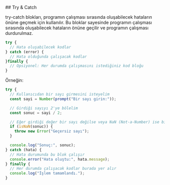 ## Try & Catch

try-catch blokları, programın çalışması sırasında oluşabilecek hataların önüne geçmek için kullanılır. Bu bloklar sayesinde programın çalışması sırasında oluşabilecek hataların önüne geçilir ve programın çalışması durdurulmaz. 

```js
try {
  // Hata oluşabilecek kodlar
} catch (error) {
  // Hata olduğunda çalışacak kodlar
}finally {
  // Opsiyonel: Her durumda çalışmasını istediğiniz kod bloğu
}
```

Örneğin:

```js
try {
  // Kullanıcıdan bir sayı girmesini isteyelim
  const sayi = Number(prompt("Bir sayı girin:"));

  // Girdiği sayıyı 2'ye bölelim
  const sonuc = sayi / 2;

  // Eğer girdiği değer bir sayı değilse veya NaN (Not-a-Number) ise bir hata oluşacaktır
  if (isNaN(sonuc)) {
    throw new Error("Geçersiz sayı");
  }

  console.log("Sonuç:", sonuc);
} catch (hata) {
  // Hata durumunda bu blok çalışır
  console.error("Hata oluştu:", hata.message);
} finally {
  // Her durumda çalışacak kodlar burada yer alır
  console.log("İşlem tamamlandı.");
}
```
